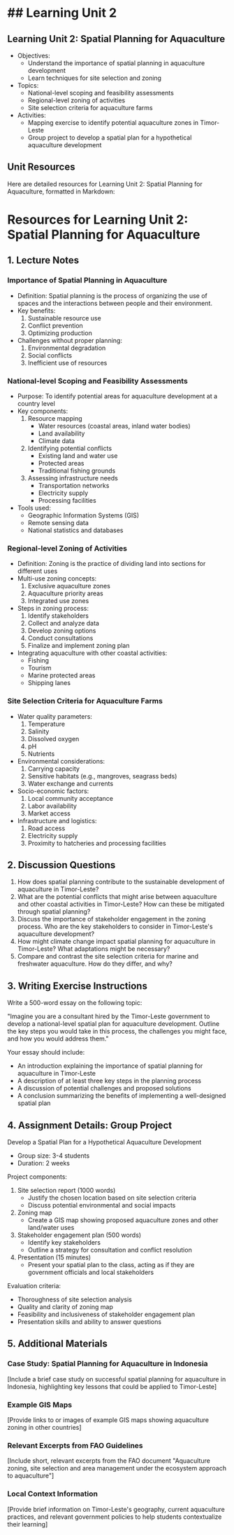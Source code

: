 # ## Learning Unit 2

## Learning Unit 2: Spatial Planning for Aquaculture
- Objectives:
  * Understand the importance of spatial planning in aquaculture development
  * Learn techniques for site selection and zoning
- Topics:
  * National-level scoping and feasibility assessments
  * Regional-level zoning of activities
  * Site selection criteria for aquaculture farms
- Activities:
  * Mapping exercise to identify potential aquaculture zones in Timor-Leste
  * Group project to develop a spatial plan for a hypothetical aquaculture development

## Unit Resources

Here are detailed resources for Learning Unit 2: Spatial Planning for Aquaculture, formatted in Markdown:

# Resources for Learning Unit 2: Spatial Planning for Aquaculture

## 1. Lecture Notes

### Importance of Spatial Planning in Aquaculture

- Definition: Spatial planning is the process of organizing the use of spaces and the interactions between people and their environment.
- Key benefits:
  1. Sustainable resource use
  2. Conflict prevention
  3. Optimizing production
- Challenges without proper planning:
  1. Environmental degradation
  2. Social conflicts
  3. Inefficient use of resources

### National-level Scoping and Feasibility Assessments

- Purpose: To identify potential areas for aquaculture development at a country level
- Key components:
  1. Resource mapping
     - Water resources (coastal areas, inland water bodies)
     - Land availability
     - Climate data
  2. Identifying potential conflicts
     - Existing land and water use
     - Protected areas
     - Traditional fishing grounds
  3. Assessing infrastructure needs
     - Transportation networks
     - Electricity supply
     - Processing facilities
- Tools used:
  - Geographic Information Systems (GIS)
  - Remote sensing data
  - National statistics and databases

### Regional-level Zoning of Activities

- Definition: Zoning is the practice of dividing land into sections for different uses
- Multi-use zoning concepts:
  1. Exclusive aquaculture zones
  2. Aquaculture priority areas
  3. Integrated use zones
- Steps in zoning process:
  1. Identify stakeholders
  2. Collect and analyze data
  3. Develop zoning options
  4. Conduct consultations
  5. Finalize and implement zoning plan
- Integrating aquaculture with other coastal activities:
  - Fishing
  - Tourism
  - Marine protected areas
  - Shipping lanes

### Site Selection Criteria for Aquaculture Farms

- Water quality parameters:
  1. Temperature
  2. Salinity
  3. Dissolved oxygen
  4. pH
  5. Nutrients
- Environmental considerations:
  1. Carrying capacity
  2. Sensitive habitats (e.g., mangroves, seagrass beds)
  3. Water exchange and currents
- Socio-economic factors:
  1. Local community acceptance
  2. Labor availability
  3. Market access
- Infrastructure and logistics:
  1. Road access
  2. Electricity supply
  3. Proximity to hatcheries and processing facilities

## 2. Discussion Questions

1. How does spatial planning contribute to the sustainable development of aquaculture in Timor-Leste?
2. What are the potential conflicts that might arise between aquaculture and other coastal activities in Timor-Leste? How can these be mitigated through spatial planning?
3. Discuss the importance of stakeholder engagement in the zoning process. Who are the key stakeholders to consider in Timor-Leste's aquaculture development?
4. How might climate change impact spatial planning for aquaculture in Timor-Leste? What adaptations might be necessary?
5. Compare and contrast the site selection criteria for marine and freshwater aquaculture. How do they differ, and why?

## 3. Writing Exercise Instructions

Write a 500-word essay on the following topic:

"Imagine you are a consultant hired by the Timor-Leste government to develop a national-level spatial plan for aquaculture development. Outline the key steps you would take in this process, the challenges you might face, and how you would address them."

Your essay should include:
- An introduction explaining the importance of spatial planning for aquaculture in Timor-Leste
- A description of at least three key steps in the planning process
- A discussion of potential challenges and proposed solutions
- A conclusion summarizing the benefits of implementing a well-designed spatial plan

## 4. Assignment Details: Group Project

Develop a Spatial Plan for a Hypothetical Aquaculture Development

- Group size: 3-4 students
- Duration: 2 weeks

Project components:
1. Site selection report (1000 words)
   - Justify the chosen location based on site selection criteria
   - Discuss potential environmental and social impacts
2. Zoning map
   - Create a GIS map showing proposed aquaculture zones and other land/water uses
3. Stakeholder engagement plan (500 words)
   - Identify key stakeholders
   - Outline a strategy for consultation and conflict resolution
4. Presentation (15 minutes)
   - Present your spatial plan to the class, acting as if they are government officials and local stakeholders

Evaluation criteria:
- Thoroughness of site selection analysis
- Quality and clarity of zoning map
- Feasibility and inclusiveness of stakeholder engagement plan
- Presentation skills and ability to answer questions

## 5. Additional Materials

### Case Study: Spatial Planning for Aquaculture in Indonesia

[Include a brief case study on successful spatial planning for aquaculture in Indonesia, highlighting key lessons that could be applied to Timor-Leste]

### Example GIS Maps

[Provide links to or images of example GIS maps showing aquaculture zoning in other countries]

### Relevant Excerpts from FAO Guidelines

[Include short, relevant excerpts from the FAO document "Aquaculture zoning, site selection and area management under the ecosystem approach to aquaculture"]

### Local Context Information

[Provide brief information on Timor-Leste's geography, current aquaculture practices, and relevant government policies to help students contextualize their learning]